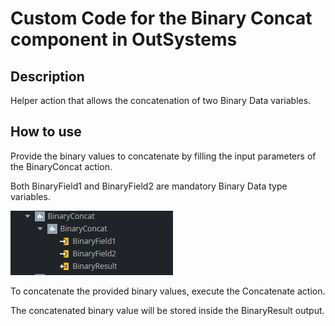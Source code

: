 # Custom Code for the Binary Concat component in OutSystems

## Description

Helper action that allows the concatenation of two Binary Data variables.

## How to use

Provide the binary values to concatenate by filling the input parameters of the BinaryConcat action.

Both BinaryField1 and BinaryField2 are mandatory Binary Data type variables.

![Extension Content][imglink]

To concatenate the provided binary values, execute the Concatenate action.

The concatenated binary value will be stored inside the BinaryResult output.

[imglink]: ./resources/BinaryConcat.png